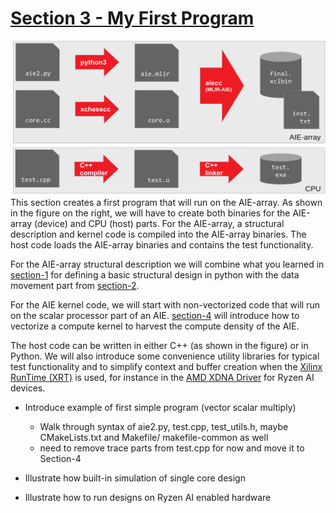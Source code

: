 <!---//===- README.md --------------------------*- Markdown -*-===//
//
// This file is licensed under the Apache License v2.0 with LLVM Exceptions.
// See https://llvm.org/LICENSE.txt for license information.
// SPDX-License-Identifier: Apache-2.0 WITH LLVM-exception
//
// Copyright (C) 2022, Advanced Micro Devices, Inc.
// 
//===----------------------------------------------------------------------===//-->

# <ins>Section 3 - My First Program</ins>

<img align="right" width="500" height="250" src="../assets/binaryArtifacts.svg">

This section creates a first program that will run on the AIE-array. As shown in the figure on the right, we will have to create both binaries for the AIE-array (device) and CPU (host) parts. For the AIE-array, a structural description and kernel code is compiled into the AIE-array binaries. The host code loads the AIE-array binaries and contains the test functionality.

For the AIE-array structural description we will combine what you learned in [section-1](../section-1) for defining a basic structural design in python with the data movement part from [section-2](../section-2).

For the AIE kernel code, we will start with non-vectorized code that will run on the scalar processor part of an AIE. [section-4](../section-4) will introduce how to vectorize a compute kernel to harvest the compute density of the AIE.

The host code can be written in either C++ (as shown in the figure) or in Python. We will also introduce some convenience utility libraries for typical test functionality and to simplify context and buffer creation when the [Xilinx RunTime (XRT)](https://github.com/Xilinx/XRT) is used, for instance in the [AMD XDNA Driver](https://github.com/amd/xdna-driver) for Ryzen AI devices. 

* Introduce example of first simple program (vector scalar multiply)
    * Walk through syntax of aie2.py, test.cpp, test_utils.h, maybe CMakeLists.txt and Makefile/ makefile-common as well
    * need to remove trace parts from test.cpp for now and move it to Section-4

* Illustrate how built-in simulation of single core design
* Illustrate how to run designs on Ryzen AI enabled hardware
